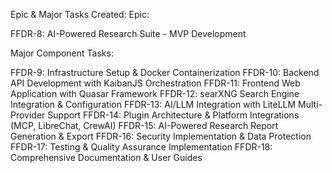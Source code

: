 Epic & Major Tasks Created:
Epic:

FFDR-8: AI-Powered Research Suite - MVP Development

Major Component Tasks:

FFDR-9: Infrastructure Setup & Docker Containerization
FFDR-10: Backend API Development with KaibanJS Orchestration
FFDR-11: Frontend Web Application with Quasar Framework
FFDR-12: searXNG Search Engine Integration & Configuration
FFDR-13: AI/LLM Integration with LiteLLM Multi-Provider Support
FFDR-14: Plugin Architecture & Platform Integrations (MCP, LibreChat, CrewAI)
FFDR-15: AI-Powered Research Report Generation & Export
FFDR-16: Security Implementation & Data Protection
FFDR-17: Testing & Quality Assurance Implementation
FFDR-18: Comprehensive Documentation & User Guides